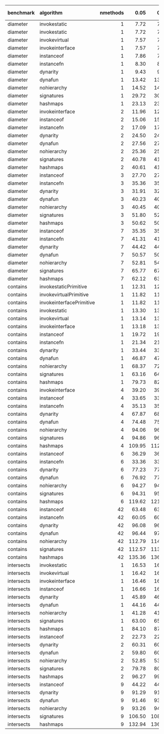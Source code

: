 |benchmark  |algorithm                | nmethods|   0.05|   0.50|   0.95|   mean| overhead 0.05| overhead 0.50| overhead 0.95| overhead mean|
|:----------|:------------------------|--------:|------:|------:|------:|------:|-------------:|-------------:|-------------:|-------------:|
|diameter   |invokestatic             |        1|   7.72|   7.74|   7.81|   7.75|          0.00|          0.00|          0.00|          0.00|
|diameter   |invokestatic             |        1|   7.72|   7.74|   7.81|   7.75|          0.00|          0.00|          0.00|          0.00|
|diameter   |invokevirtual            |        1|   7.57|   7.58|   7.71|   7.64|         -0.01|         -0.01|          0.00|          0.00|
|diameter   |invokeinterface          |        1|   7.57|   7.59|   7.60|   7.59|         -0.01|         -0.01|         -0.01|         -0.01|
|diameter   |instanceof               |        1|   7.86|   7.88|   7.89|   7.88|          0.00|          0.00|          0.00|          0.00|
|diameter   |instancefn               |        1|   8.30|   8.37|   8.56|   8.38|          0.01|          0.01|          0.01|          0.01|
|diameter   |dynarity                 |        1|   9.43|   9.44|   9.45|   9.44|          0.03|          0.03|          0.03|          0.03|
|diameter   |dynafun                  |        1|  13.42|  13.44|  13.49|  13.46|          0.10|          0.10|          0.10|          0.10|
|diameter   |nohierarchy              |        1|  14.52|  14.62|  14.62|  14.58|          0.12|          0.12|          0.12|          0.12|
|diameter   |signatures               |        1|  29.72|  30.66|  30.73|  30.25|          0.41|          0.42|          0.42|          0.41|
|diameter   |hashmaps                 |        1|  23.13|  23.25|  23.46|  23.31|          0.29|          0.28|          0.29|          0.29|
|diameter   |invokeinterface          |        2|  11.96|  12.11|  12.15|  12.11|         -0.05|         -0.05|         -0.05|         -0.05|
|diameter   |instanceof               |        2|  15.06|  15.27|  15.32|  15.22|          0.00|          0.00|          0.00|          0.00|
|diameter   |instancefn               |        2|  17.09|  17.09|  17.16|  17.13|          0.03|          0.03|          0.03|          0.03|
|diameter   |dynarity                 |        2|  24.50|  24.58|  24.60|  24.56|          0.16|          0.15|          0.15|          0.15|
|diameter   |dynafun                  |        2|  27.56|  27.78|  27.94|  27.74|          0.21|          0.20|          0.20|          0.20|
|diameter   |nohierarchy              |        2|  25.36|  25.51|  25.53|  25.46|          0.17|          0.17|          0.17|          0.17|
|diameter   |signatures               |        2|  40.78|  41.50|  41.57|  41.18|          0.42|          0.43|          0.42|          0.42|
|diameter   |hashmaps                 |        2|  40.61|  41.10|  41.42|  41.03|          0.42|          0.42|          0.42|          0.42|
|diameter   |instanceof               |        3|  27.70|  27.98|  28.06|  27.99|          0.00|          0.00|          0.00|          0.00|
|diameter   |instancefn               |        3|  35.36|  35.50|  35.59|  35.48|          0.15|          0.14|          0.14|          0.14|
|diameter   |dynarity                 |        3|  31.91|  32.01|  32.41|  32.08|          0.08|          0.08|          0.08|          0.08|
|diameter   |dynafun                  |        3|  40.23|  40.68|  41.14|  40.67|          0.24|          0.24|          0.25|          0.24|
|diameter   |nohierarchy              |        3|  40.45|  40.65|  41.02|  40.73|          0.25|          0.24|          0.25|          0.25|
|diameter   |signatures               |        3|  51.80|  52.08|  52.93|  52.35|          0.47|          0.46|          0.48|          0.47|
|diameter   |hashmaps                 |        3|  50.62|  50.89|  51.61|  51.13|          0.45|          0.44|          0.45|          0.45|
|diameter   |instanceof               |        7|  35.35|  35.52|  35.58|  35.48|          0.00|          0.00|          0.00|          0.00|
|diameter   |instancefn               |        7|  41.31|  41.98|  41.98|  41.67|          0.11|          0.11|          0.11|          0.11|
|diameter   |dynarity                 |        7|  44.42|  44.78|  45.22|  44.84|          0.16|          0.16|          0.16|          0.16|
|diameter   |dynafun                  |        7|  50.57|  50.97|  51.44|  51.04|          0.27|          0.27|          0.27|          0.27|
|diameter   |nohierarchy              |        7|  52.81|  54.10|  54.16|  53.49|          0.31|          0.32|          0.31|          0.31|
|diameter   |signatures               |        7|  65.77|  67.23|  67.63|  66.79|          0.54|          0.55|          0.54|          0.55|
|diameter   |hashmaps                 |        7|  62.12|  63.30|  63.78|  62.92|          0.48|          0.48|          0.48|          0.48|
|contains   |invokestaticPrimitive    |        1|  12.31|  12.32|  12.34|  12.32|          0.00|          0.00|          0.00|          0.00|
|contains   |invokevirtualPrimitive   |        1|  11.82|  11.81|  11.84|  11.83|          0.00|          0.00|          0.00|          0.00|
|contains   |invokeinterfacePrimitive |        1|  11.82|  11.83|  11.84|  11.83|          0.00|          0.00|          0.00|          0.00|
|contains   |invokestatic             |        1|  13.30|  13.32|  13.33|  13.32|         -0.02|         -0.02|         -0.02|         -0.02|
|contains   |invokevirtual            |        1|  13.14|  13.17|  13.19|  13.18|         -0.02|         -0.02|         -0.02|         -0.02|
|contains   |invokeinterface          |        1|  13.18|  13.19|  13.21|  13.21|         -0.02|         -0.02|         -0.02|         -0.02|
|contains   |instanceof               |        1|  19.72|  19.78|  19.81|  19.77|          0.00|          0.00|          0.00|          0.00|
|contains   |instancefn               |        1|  21.34|  21.37|  21.50|  21.43|          0.00|          0.00|          0.00|          0.00|
|contains   |dynarity                 |        1|  33.44|  33.80|  34.17|  33.84|          0.04|          0.04|          0.04|          0.04|
|contains   |dynafun                  |        1|  46.87|  47.73|  48.60|  47.65|          0.08|          0.08|          0.08|          0.08|
|contains   |nohierarchy              |        1|  68.37|  72.06|  71.67|  70.13|          0.13|          0.14|          0.14|          0.14|
|contains   |signatures               |        1|  63.16|  64.56|  65.92|  64.61|          0.12|          0.12|          0.13|          0.12|
|contains   |hashmaps                 |        1|  79.73|  82.16|  83.28|  81.56|          0.17|          0.17|          0.17|          0.17|
|contains   |invokeinterface          |        4|  39.20|  39.37|  39.41|  39.31|          0.01|          0.01|          0.01|          0.01|
|contains   |instanceof               |        4|  33.65|  33.71|  33.83|  33.74|          0.00|          0.00|          0.00|          0.00|
|contains   |instancefn               |        4|  35.13|  35.20|  35.38|  35.27|          0.00|          0.00|          0.00|          0.00|
|contains   |dynarity                 |        4|  67.87|  68.18|  68.72|  68.26|          0.07|          0.07|          0.06|          0.07|
|contains   |dynafun                  |        4|  74.48|  75.35|  75.92|  75.23|          0.08|          0.08|          0.08|          0.08|
|contains   |nohierarchy              |        4|  94.06|  96.77|  96.79|  95.47|          0.12|          0.12|          0.12|          0.12|
|contains   |signatures               |        4|  94.86|  96.47|  97.31|  96.10|          0.12|          0.12|          0.12|          0.12|
|contains   |hashmaps                 |        4| 109.95| 112.07| 115.40| 112.70|          0.15|          0.15|          0.15|          0.15|
|contains   |instanceof               |        6|  36.29|  36.33|  36.49|  36.39|          0.00|          0.00|          0.00|          0.00|
|contains   |instancefn               |        6|  33.36|  33.46|  33.57|  33.47|         -0.01|         -0.01|         -0.01|         -0.01|
|contains   |dynarity                 |        6|  77.23|  77.70|  78.08|  77.66|          0.08|          0.08|          0.08|          0.08|
|contains   |dynafun                  |        6|  76.92|  77.18|  80.03|  77.90|          0.08|          0.08|          0.08|          0.08|
|contains   |nohierarchy              |        6|  94.27|  94.76|  96.49|  95.35|          0.11|          0.11|          0.11|          0.11|
|contains   |signatures               |        6|  94.31|  95.23|  96.50|  95.33|          0.11|          0.11|          0.11|          0.11|
|contains   |hashmaps                 |        6| 119.62| 121.32| 124.73| 121.96|          0.16|          0.16|          0.16|          0.16|
|contains   |instanceof               |       42|  63.48|  63.66|  63.94|  63.71|          0.00|          0.00|          0.00|          0.00|
|contains   |instancefn               |       42|  60.05|  60.20|  60.63|  60.38|         -0.01|         -0.01|         -0.01|         -0.01|
|contains   |dynarity                 |       42|  96.08|  96.49|  97.00|  96.55|          0.07|          0.06|          0.06|          0.06|
|contains   |dynafun                  |       42|  96.44|  97.20|  97.77|  97.15|          0.07|          0.07|          0.07|          0.07|
|contains   |nohierarchy              |       42| 112.79| 114.63| 115.67| 114.26|          0.10|          0.10|          0.10|          0.10|
|contains   |signatures               |       42| 112.57| 113.24| 115.46| 114.01|          0.10|          0.10|          0.10|          0.10|
|contains   |hashmaps                 |       42| 135.36| 136.24| 139.44| 137.48|          0.14|          0.14|          0.15|          0.15|
|intersects |invokestatic             |        1|  16.53|  16.59|  16.62|  16.58|          0.00|          0.00|          0.00|          0.00|
|intersects |invokevirtual            |        1|  16.42|  16.46|  16.52|  16.47|          0.00|          0.00|          0.00|          0.00|
|intersects |invokeinterface          |        1|  16.46|  16.52|  16.56|  16.51|          0.00|          0.00|          0.00|          0.00|
|intersects |instanceof               |        1|  16.66|  16.73|  16.76|  16.71|          0.00|          0.00|          0.00|          0.00|
|intersects |dynarity                 |        1|  45.89|  46.49|  47.17|  46.71|          0.05|          0.05|          0.05|          0.05|
|intersects |dynafun                  |        1|  44.16|  44.56|  45.34|  44.75|          0.05|          0.05|          0.05|          0.05|
|intersects |nohierarchy              |        1|  41.28|  41.46|  42.75|  41.96|          0.04|          0.04|          0.05|          0.04|
|intersects |signatures               |        1|  63.00|  65.21|  65.91|  64.49|          0.08|          0.09|          0.09|          0.08|
|intersects |hashmaps                 |        1|  84.10|  87.23|  88.93|  86.62|          0.12|          0.13|          0.13|          0.12|
|intersects |instanceof               |        2|  22.73|  22.77|  22.91|  22.82|          0.00|          0.00|          0.00|          0.00|
|intersects |dynarity                 |        2|  60.31|  60.98|  61.56|  60.94|          0.06|          0.07|          0.06|          0.06|
|intersects |dynafun                  |        2|  59.80|  60.29|  60.93|  60.39|          0.06|          0.06|          0.06|          0.06|
|intersects |nohierarchy              |        2|  52.85|  53.45|  54.53|  53.47|          0.05|          0.05|          0.05|          0.05|
|intersects |signatures               |        2|  79.78|  80.75|  82.16|  81.01|          0.10|          0.10|          0.10|          0.10|
|intersects |hashmaps                 |        2|  96.27|  99.63| 100.78|  98.64|          0.13|          0.13|          0.13|          0.13|
|intersects |instanceof               |        9|  44.22|  44.37|  44.56|  44.39|          0.00|          0.00|          0.00|          0.00|
|intersects |dynarity                 |        9|  91.29|  91.88|  92.98|  92.11|          0.08|          0.08|          0.08|          0.08|
|intersects |dynafun                  |        9|  91.46|  93.25|  93.55|  92.54|          0.08|          0.08|          0.08|          0.08|
|intersects |nohierarchy              |        9|  93.26|  94.24|  94.53|  94.05|          0.08|          0.09|          0.08|          0.09|
|intersects |signatures               |        9| 106.50| 108.12| 109.67| 108.17|          0.11|          0.11|          0.11|          0.11|
|intersects |hashmaps                 |        9| 132.94| 136.54| 139.69| 136.53|          0.15|          0.16|          0.16|          0.16|
